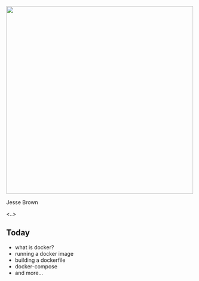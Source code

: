 <img src="/images/docker.svg" height="500" />

Jesse Brown

<..>

## Today

* what is docker?
* running a docker image
* building a dockerfile
* docker-compose
* and more...
